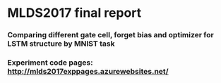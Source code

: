 # MLDS2017 final report

### Comparing different gate cell, forget bias and optimizer for LSTM structure by MNIST task

### Experiment code pages: http://mlds2017exppages.azurewebsites.net/
